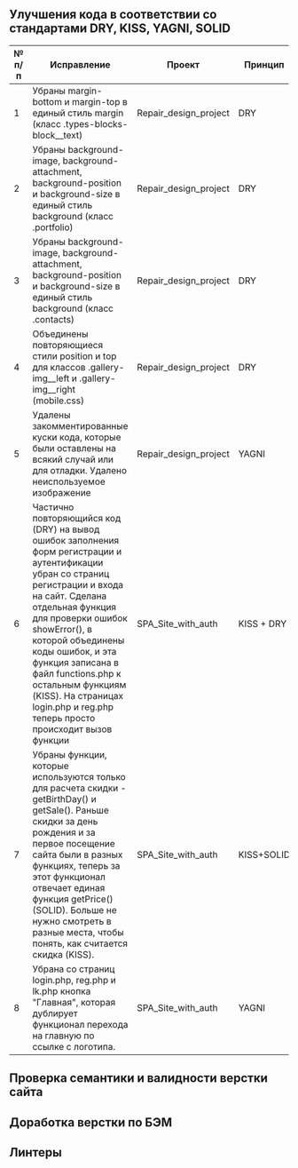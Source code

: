 ## Улучшения кода в соответствии со стандартами DRY, KISS, YAGNI, SOLID

<table>
    <thead>
        <tr>
            <th>№ п/п</th>
            <th>Исправление</th>
            <th>Проект</th>
            <th>Принцип</th>
            <th>Коммит</th>
        </tr>
    </thead>
    <tbody>
        <tr>
            <td>1</td>
            <td>Убраны margin-bottom и margin-top в единый стиль margin (класс .types-blocks-block__text)</td>
            <td>Repair_design_project</td>
            <td>DRY</td>
            <td><a href="https://github.com/git-morozova/Repair_design_project/commit/74b7b21f1bc4471e727c5020e0c8d7bda4bc8fe8">commit 1</a></td>
        </tr>
        <tr>
            <td>2</td>
            <td>Убраны background-image, background-attachment, background-position и background-size в единый стиль background (класс .portfolio)</td>
            <td>Repair_design_project</td>
            <td>DRY</td>
            <td><a href="https://github.com/git-morozova/Repair_design_project/commit/a4ff7eb4af889275945c6ae9b8859e338dd1fd51">commit 2</a></td>
        </tr>
        <tr>
            <td>3</td>
            <td>Убраны background-image, background-attachment, background-position и background-size в единый стиль background (класс .contacts)</td>
            <td>Repair_design_project</td>
            <td>DRY</td>
            <td><a href="https://github.com/git-morozova/Repair_design_project/commit/3d27998500db776137fa962f53d71ee3dbdeae69">commit 3</a></td>
        </tr>
        <tr>
            <td>4</td>
            <td>Объединены повторяющиеся стили position и top для классов .gallery-img__left и .gallery-img__right (mobile.css)</td>
            <td>Repair_design_project</td>
            <td>DRY</td>
            <td><a href="https://github.com/git-morozova/Repair_design_project/commit/7aa945d6faeae2019a68c2a7fcc7e9eef972c5fb">commit 4</a></td>
        </tr>
        <tr>
            <td>5</td>
            <td>Удалены закомментированные куски кода, которые были оставлены на всякий случай или для отладки. Удалено неиспользуемое изображение</td>
            <td>Repair_design_project</td>
            <td>YAGNI</td>
            <td><a href="https://github.com/git-morozova/Repair_design_project/commit/cd01ff04f06c1ce696a5a8191ec282cd80c961ac">commit 5</a></td>
        </tr>
        <tr>
            <td>6</td>
            <td>Частично повторяющийся код (DRY) на вывод ошибок заполнения форм регистрации и аутентификации убран со страниц регистрации и входа на сайт. Сделана отдельная функция для проверки ошибок showError(), в которой объединены коды ошибок, и эта функция записана в файл functions.php к остальным функциям (KISS). На страницах login.php и reg.php теперь просто происходит вызов функции <?php showError() ?></td>
            <td>SPA_Site_with_auth</td>
            <td>KISS + DRY</td>
            <td><a href="https://github.com/git-morozova/SPA_Site_with_auth/commit/f4417ba127c8d7a6ed589bec5c99e9b2849cc39f">commit 6</a></td>
        </tr>
        <tr>
            <td>7</td>
            <td>Убраны функции, которые используются только для расчета скидки - getBirthDay() и getSale(). Раньше скидки за день рождения и за первое посещение сайта были в разных функциях, теперь за этот функционал отвечает единая функция getPrice() (SOLID). Больше не нужно смотреть в разные места, чтобы понять, как считается скидка (KISS).</td>
            <td>SPA_Site_with_auth</td>
            <td>KISS+SOLID</td>
            <td><a href="https://github.com/git-morozova/SPA_Site_with_auth/commit/627f27b9da786783afbbec9c6c27a0045a9766c3">commit 7</a></td>
        </tr>
        <tr>
            <td>8</td>
            <td>Убрана со страниц login.php, reg.php и lk.php кнопка "Главная", которая дублирует функционал перехода на главную по ссылке с логотипа.</td>
            <td>SPA_Site_with_auth</td>
            <td>YAGNI</td>
            <td><a href="https://github.com/git-morozova/SPA_Site_with_auth/commit/c3436b2a9e261febb0ee0bc4b9b29234080cefd5">commit 8</a></td>
        </tr>
    </tbody>
</table>

## Проверка семантики и валидности верстки сайта

## Доработка верстки по БЭМ

## Линтеры
